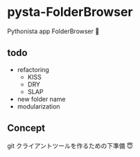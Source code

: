 # pysta-FolderBrowser


Pythonista app FolderBrowser 📁


## todo

- refactoring
	- KISS
	- DRY
	- SLAP
- new folder name
- modularization


## Concept

git クライアントツールを作るための下準備 😇

